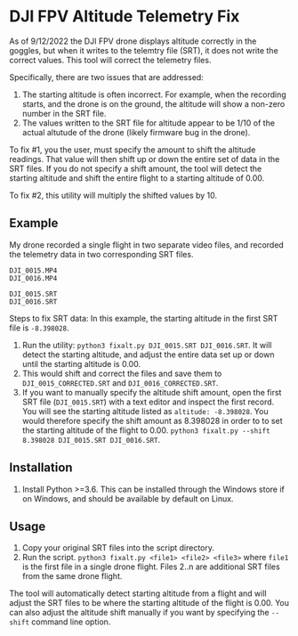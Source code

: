 # DJI FPV Altitude Telemetry Fix

As of 9/12/2022 the DJI FPV drone displays altitude correctly
in the goggles, but when it writes to the telemtry file (SRT),
it does not write the correct values. This tool will correct
the telemetry files.

Specifically, there are two issues that are addressed:

1) The starting altitude is often incorrect. For example,
   when the recording starts, and the drone is on the ground,
   the altitude will show a non-zero number in the SRT file.
2) The values written to the SRT file for altitude appear to
   be 1/10 of the actual altutude of the drone (likely
   firmware bug in the drone).

To fix #1, you the user, must specify the amount to shift the altitude
readings. That value will then shift up or down the entire set of
data in the SRT files. If you do not specify a shift amount, the tool
will detect the starting altitude and shift the entire flight to a
starting altitude of 0.00.

To fix #2, this utility will multiply the shifted values by 10.

## Example

My drone recorded a single flight in two separate video files, and
recorded the telemetry data in two corresponding SRT files.

```
DJI_0015.MP4
DJI_0016.MP4

DJI_0015.SRT
DJI_0016.SRT
```

Steps to fix SRT data:
In this example, the starting altitude in the first SRT file is `-8.398028`.

1. Run the utility: `python3 fixalt.py DJI_0015.SRT DJI_0016.SRT`. It will
   detect the starting altitude, and adjust the entire data set up or down until
   the starting altitude is 0.00.
2. This would shift and correct the files and save them to `DJI_0015_CORRECTED.SRT` and
   `DJI_0016_CORRECTED.SRT`.
3. If you want to manually specify the altitude shift amount, open the first
   SRT file (`DJI_0015.SRT`) with a text editor and inspect the first record.
   You will see the starting altitude listed as `altitude: -8.398028`. You would
   therefore specify the shift amount as 8.398028 in order to to set the
   starting altitude of the flight to 0.00.
   `python3 fixalt.py --shift 8.398028 DJI_0015.SRT DJI_0016.SRT`.

## Installation

1. Install Python >=3.6. This can be installed through the Windows store if on
Windows, and should be available by default on Linux.

## Usage

1. Copy your original SRT files into the script directory.
2. Run the script. `python3 fixalt.py <file1> <file2> <file3>` where `file1`
is the first file in a single drone flight. Files 2..n are additional SRT files
from the same drone flight.

The tool will automatically detect starting altitude from a flight and will adjust
the SRT files to be where the starting altitude of the flight is 0.00. You can
also adjust the altitude shift manually if you want by specifying the `--shift`
command line option.
